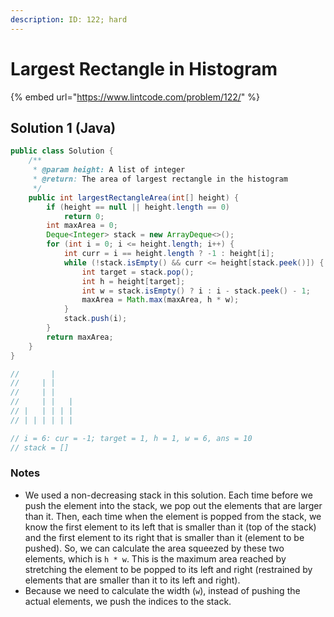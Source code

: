 ```yaml
---
description: ID: 122; hard
---
```

# Largest Rectangle in Histogram

{% embed url="https://www.lintcode.com/problem/122/" %}

## Solution 1 (Java)

```java
public class Solution {
    /**
     * @param height: A list of integer
     * @return: The area of largest rectangle in the histogram
     */
    public int largestRectangleArea(int[] height) {
        if (height == null || height.length == 0)
            return 0;
        int maxArea = 0;
        Deque<Integer> stack = new ArrayDeque<>();
        for (int i = 0; i <= height.length; i++) {
            int curr = i == height.length ? -1 : height[i];
            while (!stack.isEmpty() && curr <= height[stack.peek()]) {
                int target = stack.pop();
                int h = height[target];
                int w = stack.isEmpty() ? i : i - stack.peek() - 1;
                maxArea = Math.max(maxArea, h * w);
            }
            stack.push(i);
        }
        return maxArea;
    }
}

//       |   
//     | |    
//     | |    
//     | |   |
// |   | | | |
// | | | | | |

// i = 6: cur = -1; target = 1, h = 1, w = 6, ans = 10
// stack = []
```

### Notes

* We used a non-decreasing stack in this solution. Each time before we push the element into the stack, we pop out the elements that are larger than it. Then, each time when the element is popped from the stack, we know the first element to its left that is smaller than it (top of the stack) and the first element to its right that is smaller than it (element to be pushed). So, we can calculate the area squeezed by these two elements, which is `h * w`. This is the maximum area reached by stretching the element to be popped to its left and right (restrained by elements that are smaller than it to its left and right).
* Because we need to calculate the width (`w`), instead of pushing the actual elements, we push the indices to the stack.
